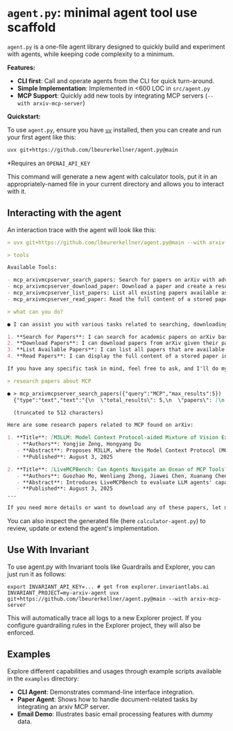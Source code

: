 # `agent.py`: minimal agent tool use scaffold

`agent.py` is a one-file agent library designed to quickly build and experiment with agents, while keeping code complexity to a minimum.

**Features:**

- **CLI first**: Call and operate agents from the CLI for quick turn-around.
- **Simple Implementation**: Implemented in <600 LOC in `src/agent.py`
- **MCP Support**: Quickly add new tools by integrating MCP servers (`--with arxiv-mcp-server`)

**Quickstart:**

To use `agent.py`, ensure you have [`uv`](https://docs.astral.sh/uv/) installed, then you can create and run your first agent like this:

```bash
uvx git+https://github.com/lbeurerkellner/agent.py@main
```

*Requires an `OPENAI_API_KEY`

This command will generate a new agent with calculator tools, put it in an appropriately-named file in your current directory and allows you to interact with it.

## Interacting with the agent

An interaction trace with the agent will look like this:

```markdown
> uvx git+https://github.com/lbeurerkellner/agent.py@main --with arxiv-mcp-server

> tools

Available Tools:

- mcp_arxivmcpserver_search_papers: Search for papers on arXiv with advanced filtering
- mcp_arxivmcpserver_download_paper: Download a paper and create a resource for it
- mcp_arxivmcpserver_list_papers: List all existing papers available as resources
- mcp_arxivmcpserver_read_paper: Read the full content of a stored paper in markdown format

> what can you do?

● I can assist you with various tasks related to searching, downloading, and reading academic papers from arXiv. Here are some specific things I can do:

1. **Search for Papers**: I can search for academic papers on arXiv based on specific queries, dates, and categories.
2. **Download Papers**: I can download papers from arXiv given their paper ID and provide them for you to read.
3. **List Available Papers**: I can list all papers that are available as resources, which have been downloaded previously.
4. **Read Papers**: I can display the full content of a stored paper in markdown format for you to review its contents.

If you have any specific task in mind, feel free to ask, and I'll do my best to assist you!

> research papers about MCP

● > mcp_arxivmcpserver_search_papers({"query":"MCP","max_results":5})
  {"type":"text","text":"{\n  \"total_results\": 5,\n  \"papers\": [\n    {\n      \"id\": \"2508.01805v1\",\n      \"title\": \"M3LLM: Model Context Protocol-aided Mixture of Vision Experts For Multimodal LLMs in Networks\",\n      \"authors\": [\n        \"Yongjie Zeng\",\n        \"Hongyang Du\"\n      ],\n      \"abstract\": \"Current Multimodal Large Language Models (MLLMs) rely on centralized\\narchitectures and often suffer from poor alignment between the input task and\\ntheir fixed visual encoding mo

  (truncated to 512 characters)

Here are some research papers related to MCP found on arXiv:

1. **Title**: [M3LLM: Model Context Protocol-aided Mixture of Vision Experts For Multimodal LLMs in Networks](http://arxiv.org/pdf/2508.01805v1)
   - **Authors**: Yongjie Zeng, Hongyang Du
   - **Abstract**: Proposes M3LLM, where the Model Context Protocol (MCP) coordinates a mixture of vision experts for distributed MLLMs, enhancing multimodal large language models (MLLMs). This improves task accuracy and reduces communication costs in dynamic wireless networks.
   - **Published**: August 3, 2025

2. **Title**: [LiveMCPBench: Can Agents Navigate an Ocean of MCP Tools?](http://arxiv.org/pdf/2508.01780v1)
   - **Authors**: Guozhao Mo, Wenliang Zhong, Jiawei Chen, Xuanang Chen, Yaojie Lu, Hongyu Lin, Ben He, Xianpei Han, Le Sun
   - **Abstract**: Introduces LiveMCPBench to evaluate LLM agents' capabilities at scale across diverse servers within the MCP ecosystem. Includes LiveMCPEval for automated evaluation and proposes the MCP Copilot Agent for dynamic tool routing.
   - **Published**: August 3, 2025
...

If you need more details or want to download any of these papers, let me know!
```

You can also inspect the generated file (here `calculator-agent.py`) to review, update or extend the agent's implementation.

## Use With Invariant

To use agent.py with Invariant tools like Guardrails and Explorer, you can just run it as follows:

```
export INVARIANT_API_KEY=... # get from explorer.invariantlabs.ai
INVARIANT_PROJECT=my-arxiv-agent uvx git+https://github.com/lbeurerkellner/agent.py@main --with arxiv-mcp-server
```

This will automatically trace all logs to a new Explorer project. If you configure guardrailing rules in the Explorer project, they will also be enforced.

## Examples

Explore different capabilities and usages through example scripts available in the `examples` directory:

- **CLI Agent**: Demonstrates command-line interface integration.
- **Paper Agent**: Shows how to handle document-related tasks by integrating an arxiv MCP server.
- **Email Demo**: Illustrates basic email processing features with dummy data.
